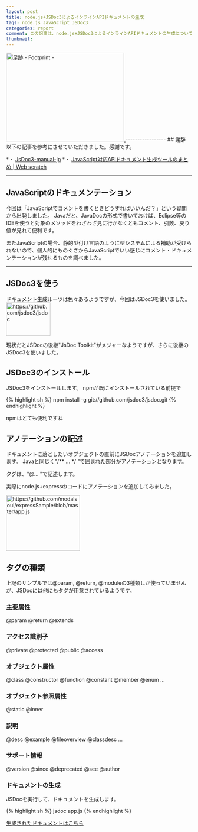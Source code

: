```yaml
---
layout: post
title: node.js+JSDoc3によるインラインAPIドキュメントの生成
tags: node.js JavaScript JSDoc3
categories: report
comment: この記事は、node.js+JSDoc3によるインラインAPIドキュメントの生成についてのメモ書きです。
thumbnail: 
---
```

<a href="http://www.flickr.com/photos/kuromatsunai/3024100752/" title="足跡 - Footprint - by kuromatsunai.info, on Flickr">
<img src="http://farm4.staticflickr.com/3272/3024100752_36c698bab8_n.jpg" width="320" height="240" alt="足跡 - Footprint -">
</a>
-----------------
## 謝辞
以下の記事を参考にさせていただきました。感謝です。


*・ [JsDoc3-manual-jp](https://sites.google.com/site/jsdoc3manualjp/)
*・ [JavaScript対応APIドキュメント生成ツールのまとめ | Web scratch](http://efcl.info/2011/0226/res2291/)

<hr />

## JavaScriptのドキュメンテーション

今回は「JavaScriptでコメントを書くときどうすればいいんだ？」という疑問から出発しました。
Javaだと、JavaDocの形式で書いておけば、Eclipse等のIDEを使うと対象のメソッドをわざわざ見に行かなくともコメント、引数、戻り値が見れて便利です。

またJavaScriptの場合、静的型付け言語のように型システムによる補助が受けられないので、個人的にものぐさからJavaScriptでいい感じにコメント・ドキュメンテーションが残せるものを調べました。

<hr />

## JSDoc3を使う

ドキュメント生成ルーツは色々あるようですが、今回はJSDoc3を使いました。
<a href="https://github.com/jsdoc3/jsdoc">
<img title="jsdoc3/jsdoc ・ GitHub" src="http://capture.heartrails.com/120x90/cool/1351633993677?https://github.com/jsdoc3/jsdoc" alt="https://github.com/jsdoc3/jsdoc" width="120" height="90" />
</a>

現状だとJSDocの後継"JsDoc Toolkit"がメジャーなようですが、さらに後継のJSDoc3を使いました。

## JSDoc3のインストール
JSDoc3をインストールします。
npmが既にインストールされている前提で

{% highlight sh %}
npm install -g git://github.com/jsdoc3/jsdoc.git
{% endhighlight %}

npmはとても便利ですね


## アノテーションの記述

ドキュメントに落としたいオブジェクトの直前にJSDocアノテーションを追加します。
Javaと同じく"/** ... */ "で囲まれた部分がアノテーションとなります。

タグは、"@... "で記述します。

実際にnode.js+expressのコードにアノテーションを追加してみました。

<a href="https://github.com/modalsoul/expressSample/blob/master/app.js">
<img title="expressSample/app.js at master ・ modalsoul/expressSample ・ GitHub" src="http://capture.heartrails.com/200x150/cool/1351634631326?https://github.com/modalsoul/expressSample/blob/master/app.js" alt="https://github.com/modalsoul/expressSample/blob/master/app.js" width="200" height="150" />
</a>


## タグの種類
上記のサンプルでは@param, @return, @moduleの3種類しか使っていませんが、JSDocには他にもタグが用意されているようです。

### 主要属性

 @param  @return  @extends 

### アクセス識別子

 @private  @protected  @public  @access 

### オブジェクト属性

 @class  @constructor  @function  @constant  @member  @enum  ...

### オブジェクト参照属性

 @static  @inner 

### 説明

 @desc  @example  @fileoverview  @classdesc ...

### サポート情報

 @version  @since  @deprecated  @see  @author 
 
 
### ドキュメントの生成
JSDocを実行して、ドキュメントを生成します。

{% highlight sh %}
jsdoc app.js
{% endhighlight %}

[生成されたドキュメントはこちら](http://modalsoul.github.com/sample/jsdoc-out)

